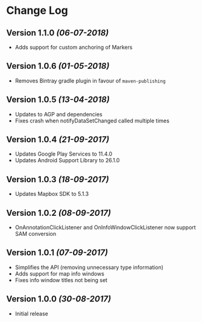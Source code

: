 Change Log
==========

Version 1.1.0 *(06-07-2018)*
----------------------------

* Adds support for custom anchoring of Markers

Version 1.0.6 *(01-05-2018)*
----------------------------

 * Removes Bintray gradle plugin in favour of `maven-publishing` 

Version 1.0.5 *(13-04-2018)*
----------------------------

  * Updates to AGP and dependencies
  * Fixes crash when notifyDataSetChanged called multiple times

Version 1.0.4 *(21-09-2017)*
----------------------------

  * Updates Google Play Services to 11.4.0
  * Updates Android Support Library to 26.1.0

Version 1.0.3 *(18-09-2017)*
----------------------------

  * Updates Mapbox SDK to 5.1.3
  
Version 1.0.2 *(08-09-2017)*
----------------------------

  * OnAnnotationClickListener and OnInfoWindowClickListener now support SAM conversion
  
Version 1.0.1 *(07-09-2017)*
----------------------------

  * Simplifies the API (removing unnecessary type information)
  * Adds support for map info windows
  * Fixes info window titles not being set
 
Version 1.0.0 *(30-08-2017)*
----------------------------

  * Initial release